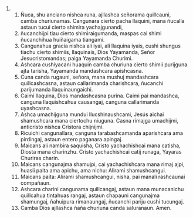 <ol>
  <li>
    <ol>
      <li>Ñuca, shu anciano nishca runa, ajllashca señorama quillcauni, camba churiunamas. Cangunara cierto pacha llaquini, mana ñucalla astaun tucui cierto shimira yachajgunandi,</li>
      <li>ñucanchijpi tiau cierto shimiraigumanda, maspas cai shimi ñucanchihua huiñaigama tiangami.</li>
      <li>Cangunahua gracia nishca ali iyai, ali llaquina iyais, cushi shungus tiachu cierto shimiis, llaquinais, Dios Yayamanda, Señor Jesucristomandas; paiga Yayamanda Churimi.</li>
      <li>Ashcara cushiyacani huaquin camba churiuna cierto shimii purijguna ajta tarisha, Yayamanda mandashcara apishcasna.</li>
      <li>Cuna canda rugauni, señora, mana mushuj mandashcara quillcashcasna, astaun callarimanda charishcara, ñucanchi parijumanda llaquinaungaichi.</li>
      <li>Caimi llaquina, Dios mandashcasna purina. Caimi pai mandashca, canguna llaquishcahua causangaj, canguna callarimanda uyashcasna.</li>
      <li>Ashca umachijguna mundui llucshinaushcami, Jesús aichai shamushcara mana ciertochu niuguna. Casna rimajga umachijmi, anticristo nishca Cristora chijnijmi.</li>
      <li>Ricuichi cangunallara, canguna tarabashcamanda aparishcara ama pirdingaj, astaun entero paganara apingaj.</li>
      <li>Maicans ali nambira saquisha, Cristo yachachishcai mana catisha, Diosta mana charinzhu. Cristo yachachishcai catij runaga, Yayaras Churiras charin.</li>
      <li>Maicans cangunajma shamujpi, cai yachachishcara mana rimaj ajpi, huasii paita ama apichu, ama nichu: Alirami shamushcangui.</li>
      <li>Maicans paita: Alirami shamushcangui, nisha, pai manali rashcaunai compañaun.</li>
      <li>Ashcara charini cangunama quillcangaj, astaun mana munacanichu quillcahua tintahuas rangaj, astaun chapauni cangunajma shamungaj, ñahuipura rimanaungaj, ñucanchi pariju cushi tucungaj.</li>
      <li>Camba Dios ajllashca ñaña churiuna canda saluranaun. Amen.</li>
    </ol>
  </li>
</ol>